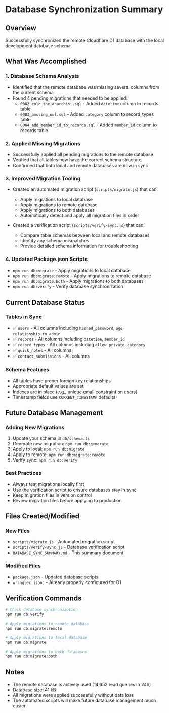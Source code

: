 # Database Synchronization Summary

## Overview
Successfully synchronized the remote Cloudflare D1 database with the local development database schema.

## What Was Accomplished

### 1. Database Schema Analysis
- Identified that the remote database was missing several columns from the current schema
- Found 4 pending migrations that needed to be applied:
  - `0002_cold_the_anarchist.sql` - Added `datetime` column to records table
  - `0003_amusing_owl.sql` - Added `category` column to record_types table  
  - `0004_add_member_id_to_records.sql` - Added `member_id` column to records table

### 2. Applied Missing Migrations
- Successfully applied all pending migrations to the remote database
- Verified that all tables now have the correct schema structure
- Confirmed that both local and remote databases are now in sync

### 3. Improved Migration Tooling
- Created an automated migration script (`scripts/migrate.js`) that can:
  - Apply migrations to local database
  - Apply migrations to remote database
  - Apply migrations to both databases
  - Automatically detect and apply all migration files in order

- Created a verification script (`scripts/verify-sync.js`) that can:
  - Compare table schemas between local and remote databases
  - Identify any schema mismatches
  - Provide detailed schema information for troubleshooting

### 4. Updated Package.json Scripts
- `npm run db:migrate` - Apply migrations to local database
- `npm run db:migrate:remote` - Apply migrations to remote database
- `npm run db:migrate:both` - Apply migrations to both databases
- `npm run db:verify` - Verify database synchronization

## Current Database Status

### Tables in Sync
- ✅ `users` - All columns including `hashed_password`, `age`, `relationship_to_admin`
- ✅ `records` - All columns including `datetime`, `member_id`
- ✅ `record_types` - All columns including `allow_private`, `category`
- ✅ `quick_notes` - All columns
- ✅ `contact_submissions` - All columns

### Schema Features
- All tables have proper foreign key relationships
- Appropriate default values are set
- Indexes are in place (e.g., unique email constraint on users)
- Timestamp fields use `CURRENT_TIMESTAMP` defaults

## Future Database Management

### Adding New Migrations
1. Update your schema in `db/schema.ts`
2. Generate new migration: `npm run db:generate`
3. Apply to local: `npm run db:migrate`
4. Apply to remote: `npm run db:migrate:remote`
5. Verify sync: `npm run db:verify`

### Best Practices
- Always test migrations locally first
- Use the verification script to ensure databases stay in sync
- Keep migration files in version control
- Review migration files before applying to production

## Files Created/Modified

### New Files
- `scripts/migrate.js` - Automated migration script
- `scripts/verify-sync.js` - Database verification script
- `DATABASE_SYNC_SUMMARY.md` - This summary document

### Modified Files
- `package.json` - Updated database scripts
- `wrangler.jsonc` - Already properly configured for D1

## Verification Commands

```bash
# Check database synchronization
npm run db:verify

# Apply migrations to remote database
npm run db:migrate:remote

# Apply migrations to local database  
npm run db:migrate

# Apply migrations to both databases
npm run db:migrate:both
```

## Notes
- The remote database is actively used (14,652 read queries in 24h)
- Database size: 41 kB
- All migrations were applied successfully without data loss
- The automated scripts will make future database management much easier
